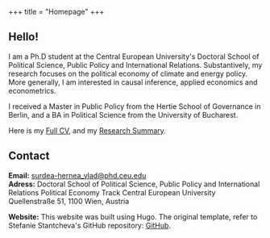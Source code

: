 +++
title = "Homepage"
+++

## Hello!

I am a Ph.D student at the Central European University's Doctoral School of Political Science, Public Policy and International Relations. Substantively, my research focuses on the political economy of climate and energy policy. More generally, I am interested in causal inference, applied economics and econometrics. 

I received a Master in Public Policy from the Hertie School of Governance in Berlin, and a BA in Political Science from the University of Bucharest. 

Here is my [Full CV](https://dsps.ceu.edu/sites/pds.ceu.hu/files/profilephd/files/1403/cvsurdeahernea.pdf), and my [Research Summary](https://dsps.ceu.edu/people/vlad-surdea-hernea). 

## Contact

**Email:** [surdea-hernea_vlad@phd.ceu.edu](surdea-hernea_vlad@phd.ceu.edu)  
**Adress:** 
Doctoral School of Political Science, Public Policy and International Relations
Political Economy Track 
Central European University
Quellenstraße 51, 1100 Wien, Austria


**Website:** This website was built using Hugo. The original template, refer to Stefanie Stantcheva's GitHub repository: [GitHub](https://github.com/cschesch/stefanie-stantcheva).
